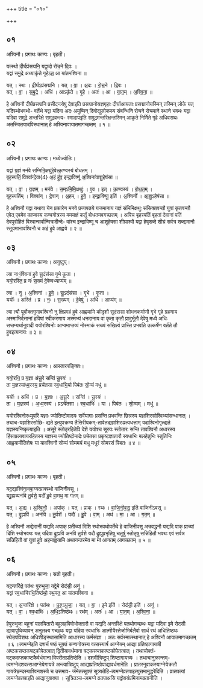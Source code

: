 +++
title = "०१०"

+++


## ०१
अश्विनौ। प्रगाथः काण्वः। बृहती।

यत्स्थो दी॒र्घप्र॑सद्मनि॒ यद्वा॒दो रो॑च॒ने दि॒वः ।  
यद्वा॑ समु॒द्रे अध्याकृ॑ते गृ॒हेऽत॒ आ या॑तमश्विना ॥

यत् । स्थः । दी॒र्घऽप्र॑सद्मनि । यत् । वा॒ । अ॒दः । रो॒च॒ने । दि॒वः ।  
यत् । वा॒ । स॒मु॒द्रे । अधि॑ । आऽकृ॑ते । गृ॒हे । अतः॑ । आ । या॒त॒म् । अ॒श्वि॒ना॒ ॥

हे अश्विनौ दीर्घप्रसद्मनि प्रसीदन्त्येषु देवाइति प्रसद्मानोयज्ञगृहाः दीर्घाआयताः प्रसद्मानोयस्मिन् तस्मिन् लोके यत् यदिस्थोभवथो- वर्तेथे यद्वा यदिवा अदः अमुष्मिन् दिवोद्युलोकस्य संबन्धिनि रोचने रोचमाने स्थाने भवथः यद्वा यदिवा समुद्रे अन्तरिक्षे समुद्रवन्त्य- स्मादापइति समुद्रमन्तरिक्षन्तस्मिन् आकृते निर्मिते गृहे अधिवसथः अतस्त्रितयादपिस्थानात् हे अश्विनावायातमागच्छतम् ॥ १ ॥

## ०२
अश्विनौ। प्रगाथः काण्वः। मध्येज्योतिः।

यद्वा॑ य॒ज्ञं मन॑वे सम्मिमि॒क्षथु॑रे॒वेत्का॒ण्वस्य॑ बोधतम् ।  
बृह॒स्पतिं॒ विश्वा॑न्दे॒वा{4} अ॒हं हु॑व॒ इन्द्रा॒विष्णू॑ अ॒श्विना॑वाशु॒हेष॑सा ॥

यत् । वा॒ । य॒ज्ञम् । मन॑वे । स॒म्ऽमि॒मि॒क्षथुः॑ । ए॒व । इत् । का॒ण्वस्य॑ । बो॒ध॒त॒म् ।  
बृह॒स्पति॑म् । विश्वा॑न् । दे॒वान् । अ॒हम् । हु॒वे॒ । इन्द्रा॒विष्णू॒ इति॑ । अ॒श्विनौ॑ । आ॒शु॒ऽहेष॑सा ॥

हे अश्विनौ यद्वा यथावा येन प्रकारेण मनवे प्रजापतये यजमानाय यज्ञं संमिमिक्षथुः संसिक्तवन्तौ युवां कृतवन्तौ एवेत् एवमेव काण्वस्य कण्वगोत्रस्य ममयज्ञं कर्तुं बोधतमवगच्छतम् । अपिच बृहस्पतिं बृहतां देवानां पतिं देवपुरोहितं विश्वान्सर्वान्मित्रादीन्दे- वांश्च इन्द्राविष्णू च आशुहेषसा शीघ्राश्वौ यद्वा हेषृशब्दे शीघ्रं सर्वत्र शब्द्यमानौ स्तूयमानावश्विनौ च अहं हुवे आह्वये ॥ २ ॥

## ०३
अश्विनौ। प्रगाथः काण्वः। अनुष्टुप्।

त्या न्व१॒॑श्विना॑ हुवे सु॒दंस॑सा गृ॒भे कृ॒ता ।  
ययो॒रस्ति॒ प्र णः॑ स॒ख्यं दे॒वेष्वध्याप्य॑म् ॥

त्या । नु । अ॒श्विना॑ । हु॒वे॒ । सु॒ऽदंस॑सा । गृ॒भे । कृ॒ता ।  
ययोः॑ । अस्ति॑ । प्र । नः॒ । स॒ख्यम् । दे॒वेषु॑ । अधि॑ । आप्य॑म् ॥

त्या त्यौ पूर्वोक्तगुणावश्विनौ नु क्षिप्रमहं हुवे आह्वयामि कीदृशौ सुदंससा शोभनकर्माणौ गृभे गृहे ग्रहणाय अस्माभिर्दत्तानां हविषां स्वीकरणाय अस्मभ्यं धनदानाय वा कृता कृतौ प्रादुर्भूतौ देवेषु मध्ये अधिः सप्तम्यर्थानुवादी ययोरश्विनोः आप्यमाप्तव्यं नोस्माकं सख्यं सखित्वं प्रास्ति प्रभवति उत्कर्षेण वर्तते तौ हुवइत्यन्वयः ॥ ३ ॥

## ०४
अश्विनौ। प्रगाथः काण्वः। आस्तारपङ्क्तिः।

ययो॒रधि॒ प्र य॒ज्ञा अ॑सू॒रे सन्ति॑ सू॒रयः॑ ।  
ता य॒ज्ञस्या॑ध्व॒रस्य॒ प्रचे॑तसा स्व॒धाभि॒र्या पिब॑तः सो॒म्यं मधु॑ ॥

ययोः॑ । अधि॑ । प्र । य॒ज्ञाः । अ॒सू॒रे । सन्ति॑ । सू॒रयः॑ ।  
ता । य॒ज्ञस्य॑ । अ॒ध्व॒रस्य॑ । प्रऽचे॑तसा । स्व॒धाभिः॑ । या । पिब॑तः । सो॒म्यम् । मधु॑ ॥

ययोरश्विनोरध्युपरि यज्ञाः ज्योतिष्टोमादयः सर्वेयागाः प्रसन्ति प्रभवन्ति छिन्नस्य यज्ञशिरसोश्विभ्यांसन्धानात् । तथाच-यज्ञशिरसोछि- द्यते इत्युपक्रम्य तैत्तिरीयकम्-तावेतद्यज्ञशिरःप्रत्यधत्ताम् यदाश्विनोगृत्द्यते यज्ञस्यनिष्कृत्याइति । असूरे स्तोतृरहितेपि देशे ययोश्च सूरयः स्तोतारः सन्ति तावश्विनौ अध्वरस्य हिंसाप्रत्यवायरहितस्य यज्ञस्य ज्योतिष्टोमादेः प्रचेतसा प्रकृष्टज्ञातारौ स्वधाभिः बलहेतुभिः स्तुतिभिः आह्वयामीतिशेषः या यावश्विनौ सोम्यं सोममयं मधु मधुरं सोमरसं पिबतः ॥ ४ ॥

## ०५
अश्विनौ। प्रगाथः काण्वः। बृहती।

यद॒द्याश्वि॑ना॒वपा॒ग्यत्प्राक्स्थो वा॑जिनीवसू ।  
यद्द्रु॒ह्यव्यन॑वि तु॒र्वशे॒ यदौ॑ हु॒वे वा॒मथ॒ मा ग॑तम् ॥

यत् । अ॒द्य । अ॒श्वि॒नौ॒ । अपा॑क् । यत् । प्राक् । स्थः । वा॒जि॒नी॒व॒सू॒ इति॑ वाजिनीऽवसू ।  
यत् । द्रु॒ह्यवि॑ । अन॑वि । तु॒र्वशे॑ । यदौ॑ । हु॒वे । वा॒म् । अथ॑ । मा॒ । आ । ग॒त॒म् ॥

हे अश्विनौ अद्येदानीं यद्यदि अपाक् प्रतीच्यां दिशि स्थोभवथोवर्तेथे हे वाजिनीवसू अन्नवद्धनौ यद्यदि पाक् प्राच्यां दिशि स्थोभवथः यत् यदिवा द्रुह्यवि अनवि तुर्वशे यदौ द्रुह्युप्रभृतिषु चतुर्षु स्तोतृषु सन्निहितौ भवथः एवं सर्वत्र सन्निहितौ वां युवां हुवे अहमाह्वयामि अथानन्तरमेव मा मां आगतम् आगच्छतम् ॥ ५ ॥

## ०६
अश्विनौ। प्रगाथः काण्वः। सतो बृहती।

यद॒न्तरि॑क्षे॒ पत॑थः पुरुभुजा॒ यद्वे॒मे रोद॑सी॒ अनु॑ ।  
यद्वा॑ स्व॒धाभि॑रधि॒तिष्ठ॑थो॒ रथ॒मत॒ आ या॑तमश्विना ॥

यत् । अ॒न्तरि॑क्षे । पत॑थः । पु॒रु॒ऽभु॒जा॒ । यत् । वा॒ । इ॒मे इति॑ । रोद॑सी॒ इति॑ । अनु॑ ।  
यत् । वा॒ । स्व॒धाभिः॑ । अ॒धि॒ऽतिष्ठ॑थः । रथ॑म् । अतः॑ । आ । या॒त॒म् । अ॒श्वि॒ना॒ ॥

हेपुरुभुजा बहूनां पालयितारौ बहुलहविषोभोक्तारौ वा यद्यदि अन्तरिक्षे पतथोगच्छथः यद्वा यदिवा इमे रोदसी द्यावापृथिव्यावन् अनुलक्ष्य गच्छ्थः यद्वा यदिवा स्वधाभिः आत्मीयैस्तेजोभिर्बलैर्वा सार्धं रथं अधितिष्ठथः रथेउपविशथः अधिशीङ्स्थासामिति आधारस्य कर्मसंज्ञा । अतः सर्वस्मात्स्थानात् हे अश्विनौ आयातमागच्छतम् ॥ ६ ॥त्वमग्नेइति दशर्चं षष्ठं सूक्तं कण्वगोत्रस्य वत्सस्यार्षं आग्नेयम् आद्या प्रतिष्ठागायत्री अष्टकसप्तकषट्कोपेतत्वात् द्वितीयावर्धमाना षट्कसप्तकाष्टकोपेतत्वात् । तथाचोक्तं-षट्कसप्तकाष्टकैर्वर्धमाना विपरीताप्रतिष्ठेति । दशमीत्रिष्टुप् शिष्टागायत्र्यः । तथाचानुक्रान्तम्- त्वमग्नेदशवत्सआग्नेयेगायत्रे अन्त्यात्रिष्टुप् आद्याप्रतिष्ठोपाद्यावर्धमानेति । प्रातरनुवाकस्याग्नेयेक्रतौ गायत्रेछन्दस्याश्विनशस्त्रे च उत्तमाव- र्जमेतत्सूक्तं सूत्र्यतेहि-त्वमग्नेव्रतपाइत्युत्तमामुद्धरेदिति । व्रातपत्यां त्वमग्नेव्रतपाइति आद्यानुवाक्या । सूत्रितञ्च-त्वमग्ने व्रतपाअसि यद्वोवयंप्रमिनामव्रतानीति ।